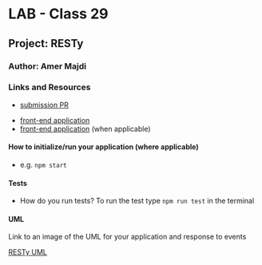 # LAB - Class 29

## Project: RESTy

### Author: Amer Majdi

### Links and Resources

- [submission PR](https://github.com/Amer-401-advanced-javascript/resty/pull/3)
<!-- - [ci/cd](http://xyz.com) (GitHub Actions)
- [back-end server url](http://xyz.com) (when applicable) -->
- [front-end application](https://amer-401-advanced-javascript.github.io/resty/)
- [front-end application](https://xenodochial-swartz-a8fe33.netlify.app/) (when applicable)

<!-- ### Setup

#### `.env` requirements (where applicable) -->

<!-- i.e.

- `PORT` - Port Number
- `MONGODB_URI` - URL to the running mongo instance/db -->

#### How to initialize/run your application (where applicable)

- e.g. `npm start`

<!-- #### How to use your library (where applicable) -->

#### Tests

- How do you run tests? To run the test type ``npm run test`` in the terminal 
<!-- - Any tests of note?
- Describe any tests that you did not complete, skipped, etc -->

#### UML

Link to an image of the UML for your application and response to events

[RESTy UML](https://drive.google.com/file/d/1SrrUMHdI-Ma9upzFtcoEJ2RJxD6Bpxnd/view?usp=sharing)
